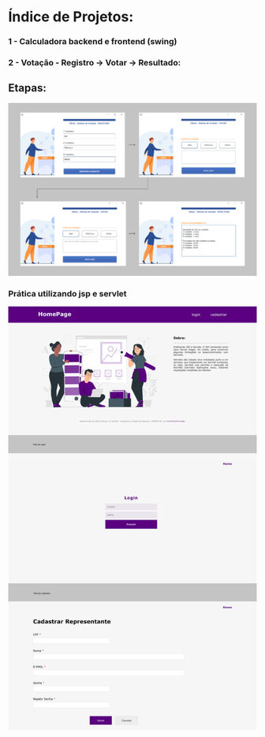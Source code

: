 # Índice de Projetos:

### 1 - Calculadora backend e frontend (swing)
### 2 - Votação - Registro -> Votar -> Resultado:

## Etapas:
![](https://raw.githubusercontent.com/AnaPriscilla/Faculdade_ADS/main/3-o-periodo/A.P.S-Arquitetura-e-Projeto-de-Software/imgs/votacao.png)

### Prática utilizando jsp e servlet
![](https://raw.githubusercontent.com/AnaPriscilla/Faculdade_ADS/main/3-o-periodo/A.P.S-Arquitetura-e-Projeto-de-Software/Pratica_Ana_Priscilla/web/css/img/prototipos.png)
